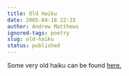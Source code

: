 ```yaml
---
title: Old Haiku
date: 2005-04-18 22:33
author: Andrew Matthews
ignored-tags: poetry
slug: old-haiku
status: published
---
```


Some very old haiku can be found [here.](http://aabs.aspxconnection.com/WRITINGS/poetry/haiku/haiku.html)
